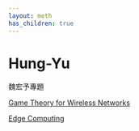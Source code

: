 ```yaml
---
layout: meth
has_children: true
---
```

# Hung-Yu
魏宏予專題

[Game Theory for Wireless Networks](Game%20Theory%20for%20Wireless%20Network/Game%20Theory%20for%20Wireless%20Networks)

[Edge Computing](testbed/Edge%20Computing.md)
